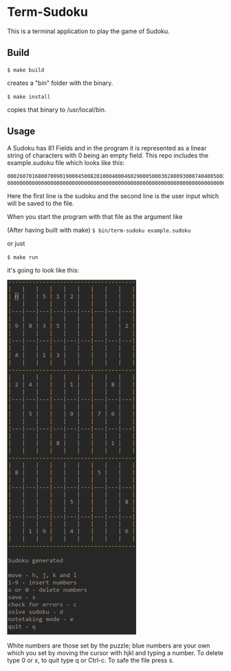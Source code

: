 # Term-Sudoku

This is a terminal application to play the game of Sudoku.

## Build

`$ make build`

creates a "bin" folder with the binary.

`$ make install`

copies that binary to /usr/local/bin.

## Usage

A Sudoku has 81 Fields and in the program it is represented as a linear string of characters with 0 being an empty field.
This repo includes the example.sudoku file which looks like this:

```
000260701680070090190004500820100040004602900050003028009300074040050036703018000
000000000000000000000000000000000000000000000000000000000000000000000000000000000
```

Here the first line is the sudoku and the second line is the user input which will be saved to the file.

When you start the program with that file as the argument like

(After having built with make)
`$ bin/term-sudoku example.sudoku`

or just

`$ make run`

it's going to look like this:

![Example](https://raw.githubusercontent.com/theeyeofcthulhu/term-sudoku/master/example.png)

White numbers are those set by the puzzle; blue numbers are your own which you set by moving the cursor with hjkl and typing a number.
To delete type 0 or x, to quit type q or Ctrl-c. To safe the file press s.
